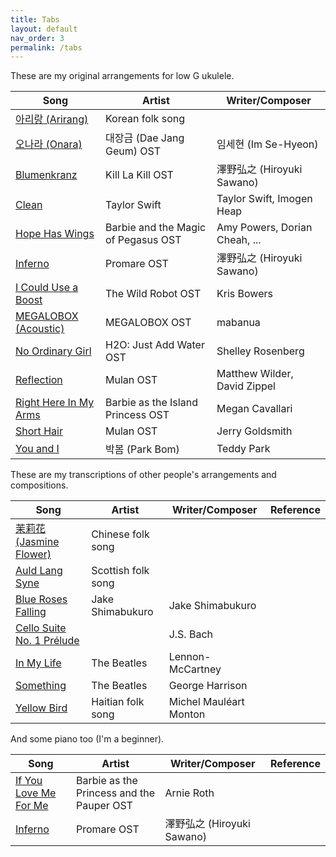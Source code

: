 ```yaml
---
title: Tabs
layout: default
nav_order: 3
permalink: /tabs
---
```


These are my original arrangements for low G ukulele.

| Song | Artist | Writer/Composer |
| ---- | ------ | --------------- |
| <a href="{{site.baseurl}}/tabs/Arirang.pdf" target="_blank">아리랑 (Arirang)</a> | Korean folk song | |
| <a href="{{site.baseurl}}/tabs/Onara.pdf" target="_blank">오나라 (Onara)</a> | 대장금 (Dae Jang Geum) OST | 임세현 (Im Se-Hyeon) |
| <a href="{{site.baseurl}}/tabs/Blumenkranz.pdf" target="_blank">Blumenkranz</a> | Kill La Kill OST | 澤野弘之 (Hiroyuki Sawano) |
| <a href="{{site.baseurl}}/tabs/Clean.pdf" target="_blank">Clean</a> | Taylor Swift | Taylor Swift, Imogen Heap |
| <a href="{{site.baseurl}}/tabs/Hope_Has_Wings.pdf" target="_blank">Hope Has Wings</a> | Barbie and the Magic of Pegasus OST | Amy Powers, Dorian Cheah, ... |
| <a href="{{site.baseurl}}/tabs/Inferno.pdf" target="_blank">Inferno</a> | Promare OST | 澤野弘之 (Hiroyuki Sawano) |
| <a href="{{site.baseurl}}/tabs/I_Could_Use_a_Boost.pdf" target="_blank">I Could Use a Boost</a> | The Wild Robot OST | Kris Bowers |
| <a href="{{site.baseurl}}/tabs/MEGALOBOX_(Acoustic).pdf" target="_blank">MEGALOBOX (Acoustic)</a> | MEGALOBOX OST | mabanua |
| <a href="{{site.baseurl}}/tabs/No_Ordinary_Girl.pdf" target="_blank">No Ordinary Girl</a> | H2O: Just Add Water OST | Shelley Rosenberg |
| <a href="{{site.baseurl}}/tabs/Reflection.pdf" target="_blank">Reflection</a> | Mulan OST | Matthew Wilder, David Zippel |
| <a href="{{site.baseurl}}/tabs/Right_Here_In_My_Arms.pdf" target="_blank">Right Here In My Arms</a> | Barbie as the Island Princess OST | Megan Cavallari |
| <a href="{{site.baseurl}}/tabs/Short_Hair.pdf" target="_blank">Short Hair</a> | Mulan OST | Jerry Goldsmith |
| <a href="{{site.baseurl}}/tabs/You_and_I.pdf" target="_blank">You and I</a> | 박봄 (Park Bom) | Teddy Park |

These are my transcriptions of other people's arrangements and compositions.

| Song | Artist | Writer/Composer | Reference |
| ---- | ------ | --------------- | --------- |
| <a href="{{site.baseurl}}/tabs/Jasmine_Flower.pdf" target="_blank">茉莉花 (Jasmine Flower)</a> | Chinese folk song | | |
| <a href="{{site.baseurl}}/tabs/Auld_Lang_Syne.pdf" target="_blank">Auld Lang Syne</a> | Scottish folk song | | <a href="https://www.instagram.com/p/Cty2Ps2rEMO/" target="_blank"><i class="fas fa-external-link-alt"></i></a> |
| <a href="{{site.baseurl}}/tabs/Blue_Roses_Falling.pdf" target="_blank">Blue Roses Falling</a> | Jake Shimabukuro | Jake Shimabukuro | <a href="https://www.youtube.com/watch?v=fzvFqVZvDV8" target="_blank"><i class="fas fa-external-link-alt"></i></a> |
| <a href="{{site.baseurl}}/tabs/Cello_Suite_No_1_Prelude.pdf" target="_blank">Cello Suite No. 1 Prélude</a> | | J.S. Bach | |
| <a href="{{site.baseurl}}/tabs/In_My_Life.pdf" target="_blank">In My Life</a> | The Beatles | Lennon-McCartney | <a href="https://youtu.be/0kjNS91o1E4?feature=shared&t=1724" target="_blank"><i class="fas fa-external-link-alt"></i></a> |
| <a href="{{site.baseurl}}/tabs/Something.pdf" target="_blank">Something</a> | The Beatles | George Harrison | <a href="https://www.youtube.com/watch?v=naJlZujI2Ps" target="_blank"><i class="fas fa-external-link-alt"></i></a> |
| <a href="{{site.baseurl}}/tabs/Yellow_Bird.pdf" target="_blank">Yellow Bird</a> | Haitian folk song | Michel Mauléart Monton |

And some piano too (I'm a beginner).

| Song | Artist | Writer/Composer | Reference |
| ---- | ------ | --------------- | --------- |
| <a href="{{site.baseurl}}/tabs/piano_If_You_Love_Me_For_Me.pdf" target="_blank">If You Love Me For Me</a> | Barbie as the Princess and the Pauper OST | Arnie Roth | <a href="https://www.youtube.com/watch?v=SMe10v_rRbo" target="_blank"><i class="fas fa-external-link-alt"></i></a> |
| <a href="{{site.baseurl}}/tabs/piano_Inferno.pdf" target="_blank">Inferno</a> | Promare OST | 澤野弘之 (Hiroyuki Sawano) | <a href="https://youtu.be/-eRd8akV9Mk?feature=shared&t=107" target="_blank"><i class="fas fa-external-link-alt"></i></a>
